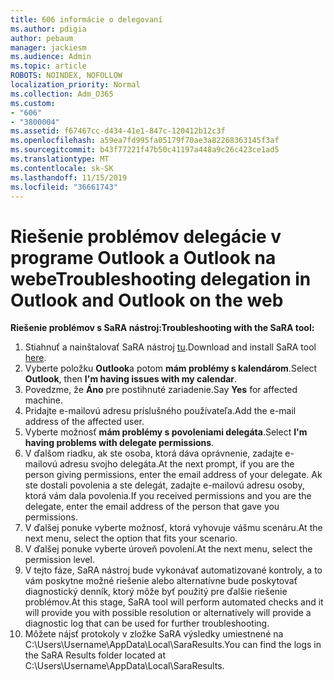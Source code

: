 ```yaml
---
title: 606 informácie o delegovaní
ms.author: pdigia
author: pebaum
manager: jackiesm
ms.audience: Admin
ms.topic: article
ROBOTS: NOINDEX, NOFOLLOW
localization_priority: Normal
ms.collection: Adm_O365
ms.custom:
- "606"
- "3800004"
ms.assetid: f67467cc-d434-41e1-847c-120412b12c3f
ms.openlocfilehash: a59ea7fd995fa05179f70ae3a82268363145f3af
ms.sourcegitcommit: b43f77221f47b50c41197a448a9c26c423ce1ad5
ms.translationtype: MT
ms.contentlocale: sk-SK
ms.lasthandoff: 11/15/2019
ms.locfileid: "36661743"
---
```

# <a name="troubleshooting-delegation-in-outlook-and-outlook-on-the-web"></a><span data-ttu-id="bc747-102">Riešenie problémov delegácie v programe Outlook a Outlook na webe</span><span class="sxs-lookup"><span data-stu-id="bc747-102">Troubleshooting delegation in Outlook and Outlook on the web</span></span>

<span data-ttu-id="bc747-103">**Riešenie problémov s SaRA nástroj:**</span><span class="sxs-lookup"><span data-stu-id="bc747-103">**Troubleshooting with the SaRA tool:**</span></span>

1. <span data-ttu-id="bc747-104">Stiahnuť a nainštalovať SaRA nástroj [tu](https://aka.ms/SaRA-SkypeForBusinessSignIn).</span><span class="sxs-lookup"><span data-stu-id="bc747-104">Download and install SaRA tool [here](https://aka.ms/SaRA-SkypeForBusinessSignIn).</span></span>
1. <span data-ttu-id="bc747-105">Vyberte položku **Outlook**a potom **mám problémy s kalendárom**.</span><span class="sxs-lookup"><span data-stu-id="bc747-105">Select **Outlook**, then **I'm having issues with my calendar**.</span></span>
1. <span data-ttu-id="bc747-106">Povedzme, že **Áno** pre postihnuté zariadenie.</span><span class="sxs-lookup"><span data-stu-id="bc747-106">Say **Yes** for affected machine.</span></span>
1. <span data-ttu-id="bc747-107">Pridajte e-mailovú adresu príslušného používateľa.</span><span class="sxs-lookup"><span data-stu-id="bc747-107">Add the e-mail address of the affected user.</span></span>
1. <span data-ttu-id="bc747-108">Vyberte možnosť **mám problémy s povoleniami delegáta**.</span><span class="sxs-lookup"><span data-stu-id="bc747-108">Select **I'm having problems with delegate permissions**.</span></span>
1. <span data-ttu-id="bc747-109">V ďalšom riadku, ak ste osoba, ktorá dáva oprávnenie, zadajte e-mailovú adresu svojho delegáta.</span><span class="sxs-lookup"><span data-stu-id="bc747-109">At the next prompt, if you are the person giving permissions, enter the email address of your delegate.</span></span> <span data-ttu-id="bc747-110">Ak ste dostali povolenia a ste delegát, zadajte e-mailovú adresu osoby, ktorá vám dala povolenia.</span><span class="sxs-lookup"><span data-stu-id="bc747-110">If you received permissions and you are the delegate, enter the email address of the person that gave you permissions.</span></span>
1. <span data-ttu-id="bc747-111">V ďalšej ponuke vyberte možnosť, ktorá vyhovuje vášmu scenáru.</span><span class="sxs-lookup"><span data-stu-id="bc747-111">At the next menu, select the option that fits your scenario.</span></span>
1. <span data-ttu-id="bc747-112">V ďalšej ponuke vyberte úroveň povolení.</span><span class="sxs-lookup"><span data-stu-id="bc747-112">At the next menu, select the permission level.</span></span>
1. <span data-ttu-id="bc747-113">V tejto fáze, SaRA nástroj bude vykonávať automatizované kontroly, a to vám poskytne možné riešenie alebo alternatívne bude poskytovať diagnostický denník, ktorý môže byť použitý pre ďalšie riešenie problémov.</span><span class="sxs-lookup"><span data-stu-id="bc747-113">At this stage, SaRA tool will perform automated checks and it will provide you with possible resolution or alternatively will provide a diagnostic log that can be used for further troubleshooting.</span></span>
1. <span data-ttu-id="bc747-114">Môžete nájsť protokoly v zložke SaRA výsledky umiestnené na C:\Users\Username\AppData\Local\SaraResults.</span><span class="sxs-lookup"><span data-stu-id="bc747-114">You can find the logs in the SaRA Results folder located at C:\Users\Username\AppData\Local\SaraResults.</span></span>
